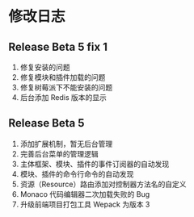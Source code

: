 # 修改日志

## Release Beta 5 fix 1

1. 修复安装的问题
2. 修复模块和插件加载的问题
3. 修复树莓派下不能安装的问题
4. 后台添加 Redis 版本的显示

## Release Beta 5

1. 添加扩展机制，暂无后台管理
2. 完善后台菜单的管理逻辑
3. 主体框架、模块、插件的事件订阅器的自动发现
4. 模块、插件的命令行命令的自动发现
5. 资源（Resource）路由添加对控制器方法名的自定义
6. Monaco 代码编辑器二次加载失败的 Bug
7. 升级前端项目打包工具 Wepack 为版本 3